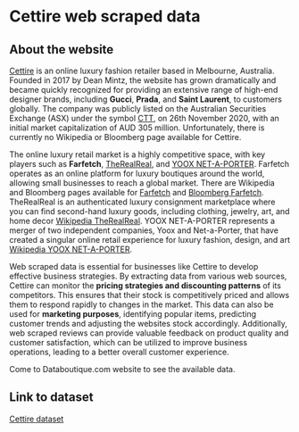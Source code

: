 # Cettire web scraped data 

## About the website

[Cettire](https://www.cettire.com/) is an online luxury fashion retailer based in Melbourne, Australia. Founded in 2017 by Dean Mintz, the website has grown dramatically and became quickly recognized for providing an extensive range of high-end designer brands, including **Gucci**, **Prada**, and **Saint Laurent**, to customers globally. The company was publicly listed on the Australian Securities Exchange (ASX) under the symbol [CTT](https://www.google.com/search?q=ASX:+CTT&oq=ASX:+CTT&aqs=chrome.0.0i355j0i22i30l2.768j0j7&sourceid=chrome&ie=UTF-8), on 26th November 2020, with an initial market capitalization of AUD 305 million. Unfortunately, there is currently no Wikipedia or Bloomberg page available for Cettire.

The online luxury retail market is a highly competitive space, with key players such as **Farfetch**, [TheRealReal](https://www.therealreal.com/), and [YOOX NET-A-PORTER](https://www.ynap.com/). Farfetch operates as an online platform for luxury boutiques around the world, allowing small businesses to reach a global market. There are Wikipedia and Bloomberg pages available for [Farfetch](https://en.wikipedia.org/wiki/Farfetch) and [Bloomberg Farfetch](https://www.bloomberg.com/profile/company/FTCH:US). TheRealReal is an authenticated luxury consignment marketplace where you can find second-hand luxury goods, including clothing, jewelry, art, and home decor [Wikipedia TheRealReal](https://en.wikipedia.org/wiki/TheRealReal). YOOX NET-A-PORTER represents a merger of two independent companies, Yoox and Net-a-Porter, that have created a singular online retail experience for luxury fashion, design, and art [Wikipedia YOOX NET-A-PORTER](https://en.wikipedia.org/wiki/Yoox_Net-a-Porter_Group).

Web scraped data is essential for businesses like Cettire to develop effective business strategies. By extracting data from various web sources, Cettire can monitor the **pricing strategies and discounting patterns** of its competitors. This ensures that their stock is competitively priced and allows them to respond rapidly to changes in the market. This data can also be used for **marketing purposes**, identifying popular items, predicting customer trends and adjusting the websites stock accordingly. Additionally, web scraped reviews can provide valuable feedback on product quality and customer satisfaction, which can be utilized to improve business operations, leading to a better overall customer experience.

Come to Databoutique.com website to see the available data.


## Link to **dataset**

[Cettire dataset](https://www.databoutique.com/buy-data-list-subset/Cettire%20web%20scraped%20data/r/recJSaNPiStsxsQSA)
